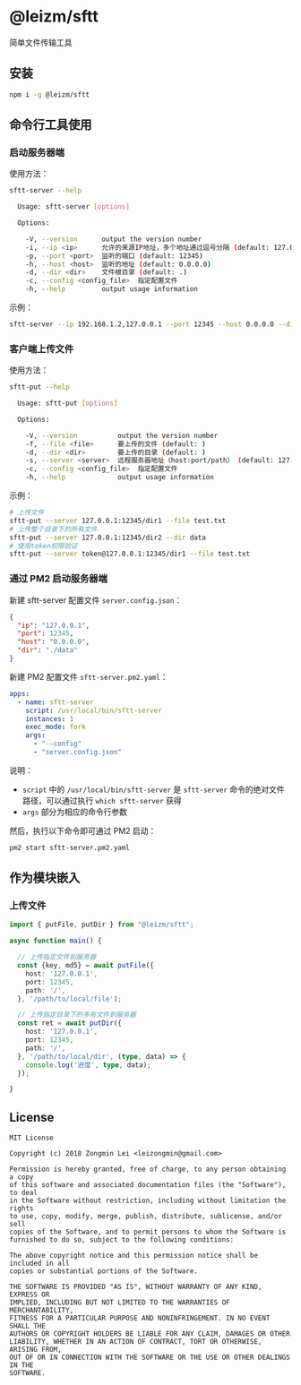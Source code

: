# @leizm/sftt

简单文件传输工具

## 安装

```bash
npm i -g @leizm/sftt
```

## 命令行工具使用

### 启动服务器端

使用方法：

```bash
sftt-server --help

  Usage: sftt-server [options]

  Options:

    -V, --version      output the version number
    -i, --ip <ip>      允许的来源IP地址，多个地址通过逗号分隔 (default: 127.0.0.1)
    -p, --port <port>  监听的端口 (default: 12345)
    -h, --host <host>  监听的地址 (default: 0.0.0.0)
    -d, --dir <dir>    文件根目录 (default: .)
    -c, --config <config_file>  指定配置文件
    -h, --help         output usage information
```

示例：

```bash
sftt-server --ip 192.168.1.2,127.0.0.1 --port 12345 --host 0.0.0.0 --dir /data
```

### 客户端上传文件

使用方法：

```bash
sftt-put --help

  Usage: sftt-put [options]

  Options:

    -V, --version          output the version number
    -f, --file <file>      要上传的文件 (default: )
    -d, --dir <dir>        要上传的目录 (default: )
    -s, --server <server>  远程服务器地址（host:port/path） (default: 127.0.0.1:12345/data)
    -c, --config <config_file>  指定配置文件
    -h, --help             output usage information
```

示例：

```bash
# 上传文件
sftt-put --server 127.0.0.1:12345/dir1 --file test.txt
# 上传整个目录下的所有文件
sftt-put --server 127.0.0.1:12345/dir2 --dir data
# 使用token权限验证
sftt-put --server token@127.0.0.1:12345/dir1 --file test.txt
```

### 通过 PM2 启动服务器端

新建 sftt-server 配置文件 `server.config.json`：

```json
{
  "ip": "127.0.0.1",
  "port": 12345,
  "host": "0.0.0.0",
  "dir": "./data"
}
```

新建 PM2 配置文件 `sftt-server.pm2.yaml`：

```yaml
apps:
  - name: sftt-server
    script: /usr/local/bin/sftt-server
    instances: 1
    exec_mode: fork
    args:
      - "--config"
      - "server.config.json"
```

说明：

* `script` 中的 `/usr/local/bin/sftt-server` 是 `sftt-server` 命令的绝对文件路径，可以通过执行 `which sftt-server` 获得
* `args` 部分为相应的命令行参数

然后，执行以下命令即可通过 PM2 启动：

```bash
pm2 start sftt-server.pm2.yaml
```

## 作为模块嵌入

### 上传文件

```typescript
import { putFile, putDir } from "@leizm/sftt";

async function main() {

  // 上传指定文件到服务器
  const {key, md5} = await putFile({
    host: '127.0.0.1',
    port: 12345,
    path: '/',
  }, '/path/to/local/file');

  // 上传指定目录下的多有文件到服务器
  const ret = await putDir({
    host: '127.0.0.1',
    port: 12345,
    path: '/',
  }, '/path/to/local/dir', (type, data) => {
    console.log('进度', type, data);
  });

}
```

## License

```text
MIT License

Copyright (c) 2018 Zongmin Lei <leizongmin@gmail.com>

Permission is hereby granted, free of charge, to any person obtaining a copy
of this software and associated documentation files (the "Software"), to deal
in the Software without restriction, including without limitation the rights
to use, copy, modify, merge, publish, distribute, sublicense, and/or sell
copies of the Software, and to permit persons to whom the Software is
furnished to do so, subject to the following conditions:

The above copyright notice and this permission notice shall be included in all
copies or substantial portions of the Software.

THE SOFTWARE IS PROVIDED "AS IS", WITHOUT WARRANTY OF ANY KIND, EXPRESS OR
IMPLIED, INCLUDING BUT NOT LIMITED TO THE WARRANTIES OF MERCHANTABILITY,
FITNESS FOR A PARTICULAR PURPOSE AND NONINFRINGEMENT. IN NO EVENT SHALL THE
AUTHORS OR COPYRIGHT HOLDERS BE LIABLE FOR ANY CLAIM, DAMAGES OR OTHER
LIABILITY, WHETHER IN AN ACTION OF CONTRACT, TORT OR OTHERWISE, ARISING FROM,
OUT OF OR IN CONNECTION WITH THE SOFTWARE OR THE USE OR OTHER DEALINGS IN THE
SOFTWARE.
```
